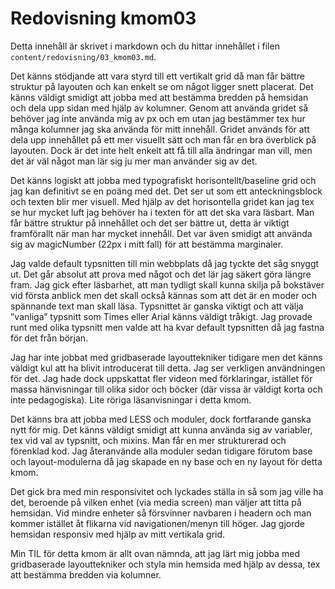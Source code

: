 ---
---
Redovisning kmom03
=========================

Detta innehåll är skrivet i markdown och du hittar innehållet i filen `content/redovisning/03_kmom03.md`.

Det känns stödjande att vara styrd till ett vertikalt grid då man får bättre struktur på layouten och kan enkelt se om något ligger snett placerat. Det känns väldigt smidigt att jobba med att bestämma bredden på hemsidan och dela upp sidan med hjälp av kolumner. Genom att använda gridet så behöver jag inte använda mig av px och em utan jag bestämmer tex hur många kolumner jag ska använda för mitt innehåll. Gridet används för att dela upp innehållet på ett mer visuellt sätt och man får en bra överblick på layouten. Dock är det inte helt enkelt att få till alla ändringar man vill, men det är väl något man lär sig ju mer man använder sig av det.

Det känns logiskt att jobba med typografiskt horisontellt/baseline grid och jag kan definitivt se en poäng med det. Det ser ut som ett anteckningsblock och texten blir mer visuell. Med hjälp av det horisontella gridet kan jag tex se hur mycket luft jag behöver ha i texten för att det ska vara läsbart. Man får bättre struktur på innehållet och det ser bättre ut, detta är viktigt framförallt när man har mycket innehåll. Det var även smidigt att använda sig av magicNumber (22px i mitt fall) för att bestämma marginaler.

Jag valde default typsnitten till min webbplats då jag tyckte det såg snyggt ut. Det går absolut att prova med något och det lär jag säkert göra längre fram. Jag gick efter läsbarhet, att man tydligt skall kunna skilja på bokstäver vid första anblick men det skall också kännas som att det är en moder och spännande text man skall läsa. Typsnittet är ganska viktigt och att välja ”vanliga” typsnitt som Times eller Arial känns väldigt tråkigt. Jag provade runt med olika typsnitt men valde att ha kvar default typsnitten då jag fastna för det från början.

Jag har inte jobbat med gridbaserade layouttekniker tidigare men det känns väldigt kul att ha blivit introducerat till detta. Jag ser verkligen användningen för det. Jag hade dock uppskattat fler videon med förklaringar, istället för massa hänvisningar till olika sidor och böcker (där vissa är väldigt korta och inte pedagogiska). Lite röriga läsanvisningar i detta kmom.

Det känns bra att jobba med LESS och moduler, dock fortfarande ganska nytt för mig. Det känns väldigt smidigt att kunna använda sig av variabler, tex vid val av typsnitt, och mixins. Man får en mer strukturerad och förenklad kod. Jag återanvände alla moduler sedan tidigare förutom base och layout-modulerna då jag skapade en ny base och en ny layout för detta kmom.

Det gick bra med min responsivitet och lyckades ställa in så som jag ville ha det, beroende på vilken enhet (via media screen) man väljer att titta på hemsidan. Vid mindre enheter så försvinner navbaren i headern och man kommer istället åt flikarna vid navigationen/menyn till höger. Jag gjorde hemsidan responsiv med hjälp av mitt vertikala grid.

Min TIL för detta kmom är allt ovan nämnda, att jag lärt mig jobba med gridbaserade layouttekniker och styla min hemsida med hjälp av dessa, tex att bestämma bredden via kolumner.
